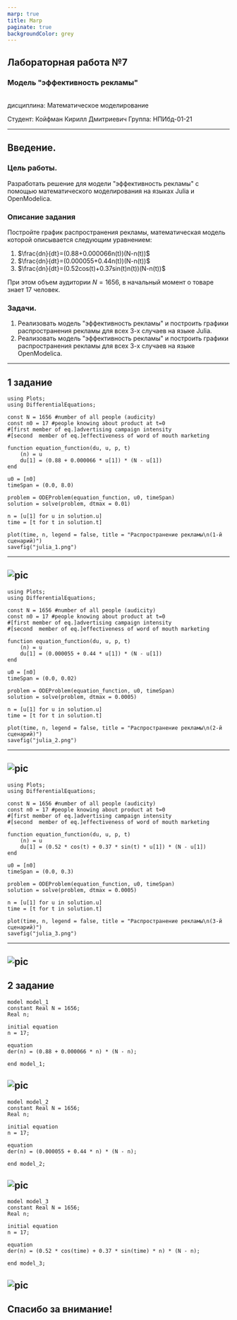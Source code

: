 ```yaml
---
marp: true
title: Marp
paginate: true
backgroundColor: grey
---
```


## Лабораторная работа №7
### Модель "эффективность рекламы"
<br/>
дисциплина:  Математическое моделирование

Студент: Койфман Кирилл Дмитриевич
Группа: НПИбд-01-21

---
## Введение.
### Цель работы.
Разработать решение для модели "эффективность рекламы" с помощью математического моделирования на языках Julia и OpenModelica.

### Описание задания
Постройте график распространения рекламы, математическая модель которой описывается 
следующим уравнением:

1. $\frac{dn}{dt}=(0.88+0.000066n(t))(N-n(t))$
2. $\frac{dn}{dt}=(0.000055+0.44n(t))(N-n(t))$
3. $\frac{dn}{dt}=(0.52cos(t)+0.37sin(t)n(t))(N-n(t))$

При этом объем аудитории $N=1656$, в начальный момент о товаре знает 17 человек.
### Задачи.
1. Реализовать модель "эффективность рекламы" и построить графики распространения рекламы для всех 3-х случаев на языке Julia. 
2. Реализовать модель "эффективность рекламы" и построить графики распространения рекламы для всех 3-х случаев на языке OpenModelica. 

---
## 1 задание
```
using Plots;
using DifferentialEquations;

const N = 1656 #number of all people (audicity)
const n0 = 17 #people knowing about product at t=0
#[first member of eq.]advertising campaign intensity
#[second  member of eq.]effectiveness of word of mouth marketing

function equation_function(du, u, p, t)
    (n) = u
    du[1] = (0.88 + 0.000066 * u[1]) * (N - u[1])
end

u0 = [n0]
timeSpan = (0.0, 8.0)

problem = ODEProblem(equation_function, u0, timeSpan)
solution = solve(problem, dtmax = 0.01)

n = [u[1] for u in solution.u]
time = [t for t in solution.t]

plot(time, n, legend = false, title = "Распространение рекламы\n(1-й сценарий)")
savefig("julia_1.png")
```
---
![pic](https://raw.githubusercontent.com/KirillKoifman/study_2023-2024_mathmod/master/labs/lab7/Screenshots/julia_1.png)
---
```
using Plots;
using DifferentialEquations;

const N = 1656 #number of all people (audicity)
const n0 = 17 #people knowing about product at t=0
#[first member of eq.]advertising campaign intensity
#[second  member of eq.]effectiveness of word of mouth marketing

function equation_function(du, u, p, t)
    (n) = u
    du[1] = (0.000055 + 0.44 * u[1]) * (N - u[1])
end

u0 = [n0]
timeSpan = (0.0, 0.02)

problem = ODEProblem(equation_function, u0, timeSpan)
solution = solve(problem, dtmax = 0.0005)

n = [u[1] for u in solution.u]
time = [t for t in solution.t]

plot(time, n, legend = false, title = "Распространение рекламы\n(2-й сценарий)")
savefig("julia_2.png")
```
---
![pic](https://raw.githubusercontent.com/KirillKoifman/study_2023-2024_mathmod/master/labs/lab7/Screenshots/julia_2.png)
---
```
using Plots;
using DifferentialEquations;

const N = 1656 #number of all people (audicity)
const n0 = 17 #people knowing about product at t=0
#[first member of eq.]advertising campaign intensity
#[second  member of eq.]effectiveness of word of mouth marketing

function equation_function(du, u, p, t)
    (n) = u
    du[1] = (0.52 * cos(t) + 0.37 * sin(t) * u[1]) * (N - u[1])
end

u0 = [n0]
timeSpan = (0.0, 0.3)

problem = ODEProblem(equation_function, u0, timeSpan)
solution = solve(problem, dtmax = 0.0005)

n = [u[1] for u in solution.u]
time = [t for t in solution.t]

plot(time, n, legend = false, title = "Распространение рекламы\n(3-й сценарий)")
savefig("julia_3.png")
```
---
![pic](https://raw.githubusercontent.com/KirillKoifman/study_2023-2024_mathmod/master/labs/lab7/Screenshots/julia_3.png)
---
## 2 задание
```
model model_1
constant Real N = 1656;
Real n;

initial equation
n = 17;

equation
der(n) = (0.88 + 0.000066 * n) * (N - n);

end model_1;
```
![pic](https://raw.githubusercontent.com/KirillKoifman/study_2023-2024_mathmod/master/labs/lab7/Screenshots/om_1.png)
---
```
model model_2
constant Real N = 1656;
Real n;

initial equation
n = 17;

equation
der(n) = (0.000055 + 0.44 * n) * (N - n);

end model_2;
```
![pic](https://raw.githubusercontent.com/KirillKoifman/study_2023-2024_mathmod/master/labs/lab7/Screenshots/om_2.png)
---
```
model model_3
constant Real N = 1656;
Real n;

initial equation
n = 17;

equation
der(n) = (0.52 * cos(time) + 0.37 * sin(time) * n) * (N - n);

end model_3;
```
![pic](https://raw.githubusercontent.com/KirillKoifman/study_2023-2024_mathmod/master/labs/lab7/Screenshots/om_3.png)
---
##
Спасибо за внимание!
---